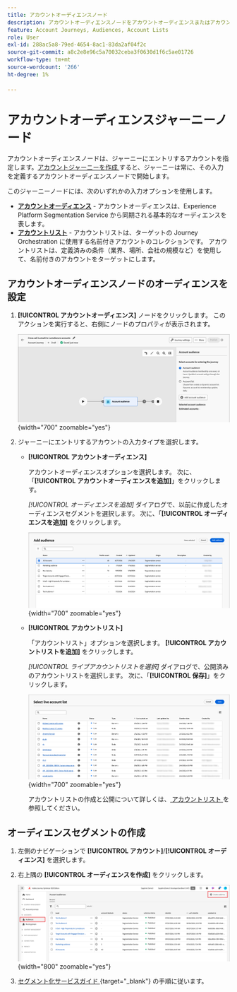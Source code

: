 ```yaml
---
title: アカウントオーディエンスノード
description: アカウントオーディエンスノードをアカウントオーディエンスまたはアカウントリストで設定し、Journey Optimizer B2B editionでのターゲットオーケストレーションのジャーニーエントリポイントを定義します。
feature: Account Journeys, Audiences, Account Lists
role: User
exl-id: 288ac5a8-79ed-4654-8ac1-83da2af04f2c
source-git-commit: a8c2e8e96c5a70032ceba3f0630d1f6c5ae01726
workflow-type: tm+mt
source-wordcount: '266'
ht-degree: 1%

---
```



# アカウントオーディエンスジャーニーノード

アカウントオーディエンスノードは、ジャーニーにエントリするアカウントを指定します。 [&#x200B; アカウントジャーニーを作成 &#x200B;](./journey-overview.md#create-an-account-journey) すると、ジャーニーは常に、その入力を定義するアカウントオーディエンスノードで開始します。

このジャーニーノードには、次のいずれかの入力オプションを使用します。

* **[アカウントオーディエンス](../audiences/account-audience-overview.md)** - アカウントオーディエンスは、Experience Platform Segmentation Service から同期される基本的なオーディエンスを表します。
* **[アカウントリスト](../accounts/account-lists.md)** - アカウントリストは、ターゲットの Journey Orchestration に使用する名前付きアカウントのコレクションです。 アカウントリストは、定義済みの条件（業界、場所、会社の規模など）を使用して、名前付きのアカウントをターゲットにします。

## アカウントオーディエンスノードのオーディエンスを設定

1. **[!UICONTROL アカウントオーディエンス]** ノードをクリックします。 このアクションを実行すると、右側にノードのプロパティが表示されます。

   ![&#x200B; アカウントオーディエンスジャーニーノード &#x200B;](./assets/account-journey-account-audience-node.png){width="700" zoomable="yes"}

1. ジャーニーにエントリするアカウントの入力タイプを選択します。

   * **[!UICONTROL アカウントオーディエンス]**

     アカウントオーディエンスオプションを選択します。 次に、「**[!UICONTROL アカウントオーディエンスを追加]**」をクリックします。

     _[!UICONTROL オーディエンスを追加]_ ダイアログで、以前に作成したオーディエンスセグメントを選択します。 次に、「**[!UICONTROL オーディエンスを追加]** をクリックします。

     ![&#x200B; ノードのオーディエンスセグメントの選択 &#x200B;](./assets/node-audience-add-dialog.png){width="700" zoomable="yes"}

   * **[!UICONTROL アカウントリスト]**

     「アカウントリスト」オプションを選択します。 **[!UICONTROL アカウントリストを追加]** をクリックします。

     _[!UICONTROL ライブアカウントリストを選択]_ ダイアログで、公開済みのアカウントリストを選択します。 次に、「**[!UICONTROL 保存]**」をクリックします。

     ![&#x200B; ノードのライブアカウントリストの選択 &#x200B;](./assets/account-journey-account-audience-select-account-list.png){width="700" zoomable="yes"}

     アカウントリストの作成と公開について詳しくは、[&#x200B; アカウントリスト &#x200B;](../accounts/account-lists.md) を参照してください。

## オーディエンスセグメントの作成

1. 左側のナビゲーションで **[!UICONTROL アカウント]**/**[!UICONTROL オーディエンス]** を選択します。

1. 右上隅の **[!UICONTROL オーディエンスを作成]** をクリックします。

   ![&#x200B; オーディエンスセグメントの作成 &#x200B;](./assets/audiences-list-create.png){width="800" zoomable="yes"}

1. [&#x200B; セグメント化サービスガイド &#x200B;](https://experienceleague.adobe.com/ja/docs/experience-platform/segmentation/types/account-audiences){target="_blank"} の手順に従います。

